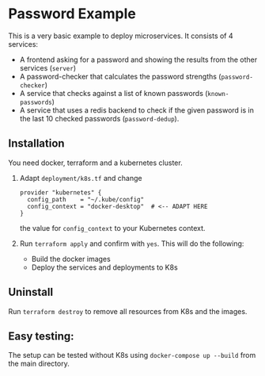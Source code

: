 # Password Example

This is a very basic example to deploy microservices. It consists of 4
services:
* A frontend asking for a password and showing the results from the other
  services (`server`)
* A password-checker that calculates the password strengths (`password-checker`)
* A service that checks against a list of known passwords (`known-passwords`)
* A service that uses a redis backend to check if the given password is in
  the last 10 checked passwords (`password-dedup`).

## Installation
You need docker, terraform and a kubernetes cluster.

1. Adapt `deployment/k8s.tf` and change
   ```
   provider "kubernetes" {
     config_path    = "~/.kube/config"
     config_context = "docker-desktop"  # <-- ADAPT HERE
   }
   ```
   the value for `config_context` to your Kubernetes context.

2. Run `terraform apply` and confirm with `yes`. This will do the following:
   * Build the docker images
   * Deploy the services and deployments to K8s


## Uninstall
Run `terraform destroy` to remove all resources from K8s and the images.


## Easy testing:
The setup can be tested without K8s using `docker-compose up --build` from the main directory.
